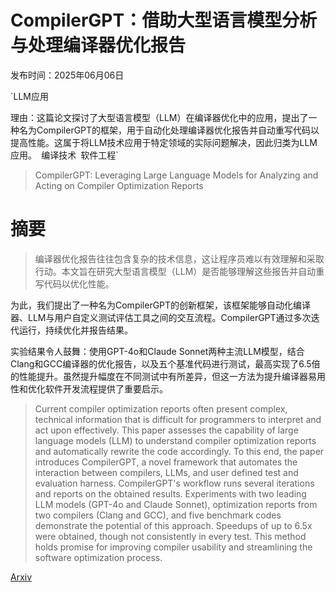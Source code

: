 # CompilerGPT：借助大型语言模型分析与处理编译器优化报告

发布时间：2025年06月06日

`LLM应用

理由：这篇论文探讨了大型语言模型（LLM）在编译器优化中的应用，提出了一种名为CompilerGPT的框架，用于自动化处理编译器优化报告并自动重写代码以提高性能。这属于将LLM技术应用于特定领域的实际问题解决，因此归类为LLM应用。` `编译技术` `软件工程`

> CompilerGPT: Leveraging Large Language Models for Analyzing and Acting on Compiler Optimization Reports

# 摘要

> 编译器优化报告往往包含复杂的技术信息，这让程序员难以有效理解和采取行动。本文旨在研究大型语言模型（LLM）是否能够理解这些报告并自动重写代码以优化性能。

为此，我们提出了一种名为CompilerGPT的创新框架，该框架能够自动化编译器、LLM与用户自定义测试评估工具之间的交互流程。CompilerGPT通过多次迭代运行，持续优化并报告结果。

实验结果令人鼓舞：使用GPT-4o和Claude Sonnet两种主流LLM模型，结合Clang和GCC编译器的优化报告，以及五个基准代码进行测试，最高实现了6.5倍的性能提升。虽然提升幅度在不同测试中有所差异，但这一方法为提升编译器易用性和优化软件开发流程提供了重要启示。

> Current compiler optimization reports often present complex, technical information that is difficult for programmers to interpret and act upon effectively. This paper assesses the capability of large language models (LLM) to understand compiler optimization reports and automatically rewrite the code accordingly.
  To this end, the paper introduces CompilerGPT, a novel framework that automates the interaction between compilers, LLMs, and user defined test and evaluation harness. CompilerGPT's workflow runs several iterations and reports on the obtained results.
  Experiments with two leading LLM models (GPT-4o and Claude Sonnet), optimization reports from two compilers (Clang and GCC), and five benchmark codes demonstrate the potential of this approach. Speedups of up to 6.5x were obtained, though not consistently in every test. This method holds promise for improving compiler usability and streamlining the software optimization process.

[Arxiv](https://arxiv.org/abs/2506.06227)